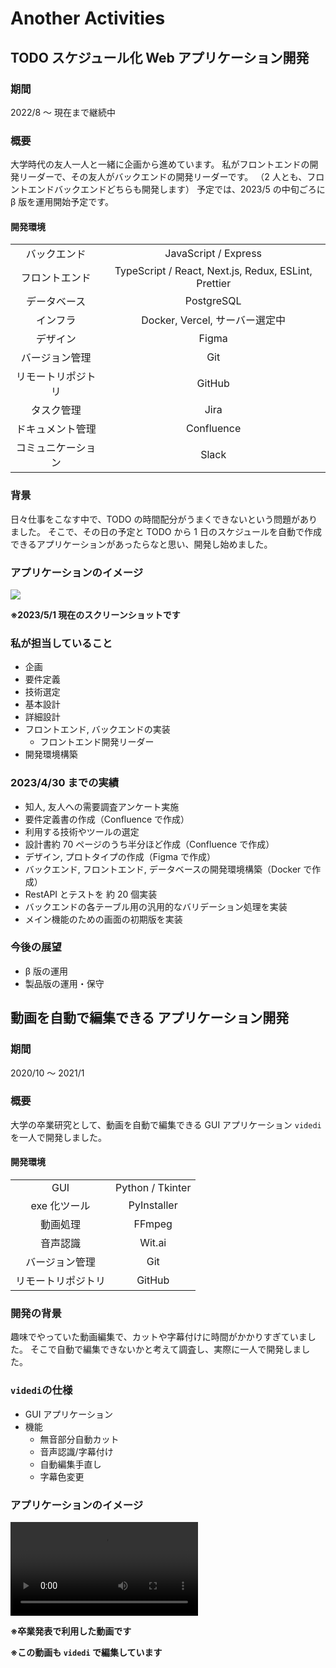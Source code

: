 # Another Activities

## TODO スケジュール化 Web アプリケーション開発

### 期間

2022/8 〜 現在まで継続中

### 概要

大学時代の友人一人と一緒に企画から進めています。
私がフロントエンドの開発リーダーで、その友人がバックエンドの開発リーダーです。
（2 人とも、フロントエンドバックエンドどちらも開発します）
予定では、2023/5 の中旬ごろに β 版を運用開始予定です。

#### 開発環境

|                    |                                                      |
| :----------------: | :--------------------------------------------------: |
|    バックエンド    |                 JavaScript / Express                 |
|   フロントエンド   | TypeScript / React, Next.js, Redux, ESLint, Prettier |
|    データベース    |                      PostgreSQL                      |
|      インフラ      |            Docker, Vercel, サーバー選定中            |
|      デザイン      |                        Figma                         |
|   バージョン管理   |                         Git                          |
| リモートリポジトリ |                        GitHub                        |
|     タスク管理     |                         Jira                         |
|  ドキュメント管理  |                      Confluence                      |
| コミュニケーション |                        Slack                         |

### 背景

日々仕事をこなす中で、TODO の時間配分がうまくできないという問題がありました。
そこで、その日の予定と TODO から 1 日のスケジュールを自動で作成できるアプリケーションがあったらなと思い、開発し始めました。

### アプリケーションのイメージ

<img src='daydule_image.png'>

**※2023/5/1 現在のスクリーンショットです**

### 私が担当していること

- 企画
- 要件定義
- 技術選定
- 基本設計
- 詳細設計
- フロントエンド, バックエンドの実装
  - フロントエンド開発リーダー
- 開発環境構築

### 2023/4/30 までの実績

- 知人, 友人への需要調査アンケート実施
- 要件定義書の作成（Confluence で作成）
- 利用する技術やツールの選定
- 設計書約 70 ページのうち半分ほど作成（Confluence で作成）
- デザイン, プロトタイプの作成（Figma で作成）
- バックエンド, フロントエンド, データベースの開発環境構築（Docker で作成）
- RestAPI とテストを 約 20 個実装
- バックエンドの各テーブル用の汎用的なバリデーション処理を実装
- メイン機能のための画面の初期版を実装

### 今後の展望

- β 版の運用
- 製品版の運用・保守

## 動画を自動で編集できる アプリケーション開発

### 期間

2020/10 〜 2021/1

### 概要

大学の卒業研究として、動画を自動で編集できる GUI アプリケーション `videdi` を一人で開発しました。

#### 開発環境

|                    |                  |
| :----------------: | :--------------: |
|        GUI         | Python / Tkinter |
|    exe 化ツール    |   PyInstaller    |
|      動画処理      |      FFmpeg      |
|      音声認識      |      Wit.ai      |
|   バージョン管理   |       Git        |
| リモートリポジトリ |      GitHub      |

### 開発の背景

趣味でやっていた動画編集で、カットや字幕付けに時間がかかりすぎていました。
そこで自動で編集できないかと考えて調査し、実際に一人で開発しました。

### `videdi`の仕様

- GUI アプリケーション
- 機能
  - 無音部分自動カット
  - 音声認識/字幕付け
  - 自動編集手直し
  - 字幕色変更

### アプリケーションのイメージ

<video src='発表(概要)_jumpcut_subtitle.mp4' controls></video>

**※卒業発表で利用した動画です**

**※この動画も `videdi` で編集しています**
